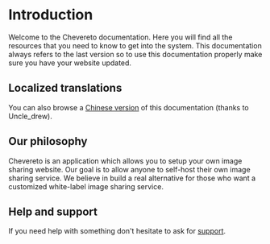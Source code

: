 Introduction
============

Welcome to the Chevereto documentation. Here you will find all the resources that you need to know to get into the system. This documentation always refers to the last version so to use this documentation properly make sure you have your website updated.

Localized translations
----------------------

You can also browse a [Chinese version](https://ch.cndrew.cn/) of this documentation (thanks to [](https://cndrew.cn/)Uncle_drew).

Our philosophy
--------------

Chevereto is an application which allows you to setup your own image sharing website. Our goal is to allow anyone to self-host their own image sharing service. We believe in build a real alternative for those who want a customized white-label image sharing service.

Help and support
----------------

If you need help with something don't hesitate to ask for [support](https://chevereto.com/support).
